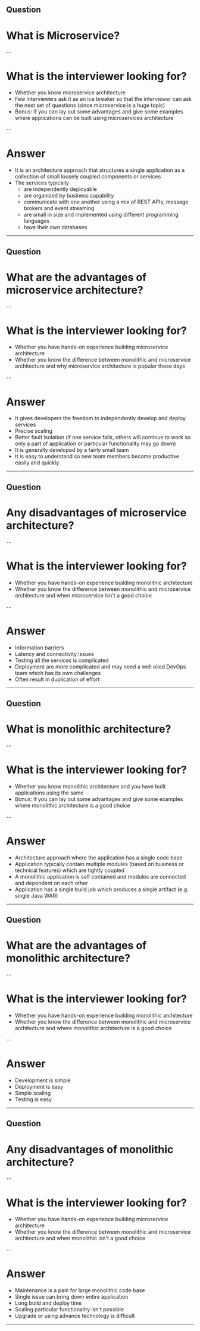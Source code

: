 ## Question
# What is Microservice?

--

# What is the interviewer looking for?
- Whether you know microservice architecture
- Few interviewers ask it as an ice breaker so that the interviewer can ask the next set of questions (since microservice is a huge topic)
- Bonus: if you can lay out some advantages and give some examples where applications can be built using microservices architecture

--

# Answer
- It is an architecture approach that structures a single application as a collection of small loosely coupled components or services 
- The services typically 
    - are independently deployable
    - are organized by business capability
    - communicate with one another using a mix of REST APIs, message brokers and event streaming
    - are small in size and implemented using different programming languages
    - have their own databases

---

## Question
# What are the advantages of microservice architecture?

--

# What is the interviewer looking for?
- Whether you have hands-on experience building microservice architecture
- Whether you know the difference between monolithic and microservice architecture and why microservice architecture is popular these days

--

# Answer
- It gives developers the freedom to independently develop and deploy services
- Precise scaling
- Better fault isolation (if one service fails, others will continue to work so only a part of application or particular functionality may go down)
- It is generally developed by a fairly small team
- It is easy to understand so new team members become productive easily and quickly

---

## Question
# Any disadvantages of microservice architecture?

--

# What is the interviewer looking for?
- Whether you have hands-on experience building monolithic architecture
- Whether you know the difference between monolithic and microservice architecture and when microservice isn't a good choice

--

# Answer
- Information barriers
- Latency and connectivity issues
- Testing all the services is complicated
- Deployment are more complicated and may need a well oiled DevOps team which has its own challenges
- Often result in duplication of effort

---

## Question
# What is monolithic architecture?

--

# What is the interviewer looking for?
- Whether you know monolithic architecture and you have built applications using the same
- Bonus: if you can lay out some advantages and give some examples where monolithic architecture is a good choice

--

# Answer
- Architecture approach where the application has a single code base
- Application typically contain multiple modules (based on business or technical features) which are tightly coupled
- A monolithic application is self contained and modules are connected and dependent on each other
- Application has a single build job which produces a single artifact (e.g. single Java WAR)

---

## Question
# What are the advantages of monolithic architecture?

--

# What is the interviewer looking for?
- Whether you have hands-on experience building monolithic architecture
- Whether you know the difference between monolithic and microservice architecture and where monolithic architecture is a good choice

--

# Answer
- Development is simple
- Deployment is easy
- Simple scaling
- Testing is easy

---

## Question
# Any disadvantages of monolithic architecture?

--

# What is the interviewer looking for?
- Whether you have hands-on experience building microservice architecture
- Whether you know the difference between monolithic and microservice architecture and when monolithic isn't a good choice

--

# Answer
- Maintenance is a pain for large monolithic code base
- Single issue can bring down entire application
- Long build and deploy time
- Scaling particular functionality isn't possible
- Upgrade or using advance technology is difficult

---